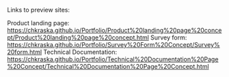 Links to preview sites:

Product landing page: https://chkraska.github.io/Portfolio/Product%20landing%20page%20concept/Product%20landing%20page%20concept.html
Survey form: https://chkraska.github.io/Portfolio/Survey%20Form%20Concept/Survey%20form.html
Technical Documentation: https://chkraska.github.io/Portfolio/Technical%20Documentation%20Page%20Concept/Technical%20Documentation%20Page%20Concept.html
